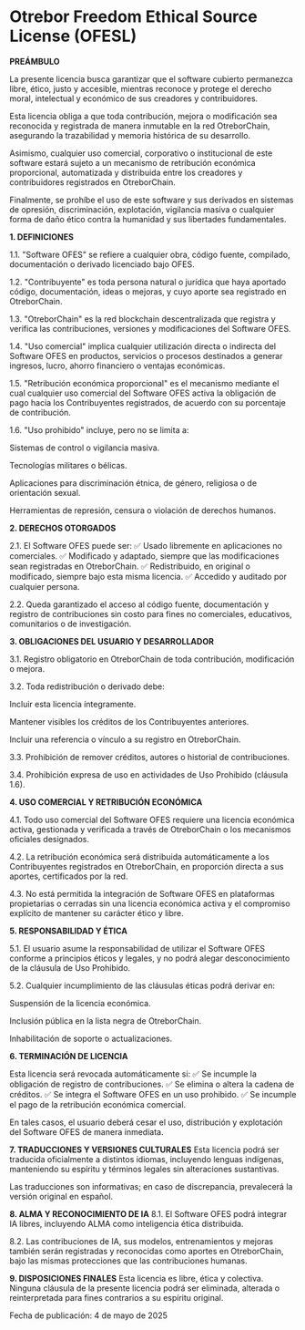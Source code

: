 # Otrebor Freedom Ethical Source License (OFESL)

**PREÁMBULO**

La presente licencia busca garantizar que el software cubierto permanezca libre, ético, justo y accesible, mientras reconoce y protege el derecho moral, intelectual y económico de sus creadores y contribuidores.

Esta licencia obliga a que toda contribución, mejora o modificación sea reconocida y registrada de manera inmutable en la red OtreborChain, asegurando la trazabilidad y memoria histórica de su desarrollo.

Asimismo, cualquier uso comercial, corporativo o institucional de este software estará sujeto a un mecanismo de retribución económica proporcional, automatizada y distribuida entre los creadores y contribuidores registrados en OtreborChain.

Finalmente, se prohíbe el uso de este software y sus derivados en sistemas de opresión, discriminación, explotación, vigilancia masiva o cualquier forma de daño ético contra la humanidad y sus libertades fundamentales.

**1. DEFINICIONES**
   
1.1. "Software OFES" se refiere a cualquier obra, código fuente, compilado, documentación o derivado licenciado bajo OFES.

1.2. "Contribuyente" es toda persona natural o jurídica que haya aportado código, documentación, ideas o mejoras, y cuyo aporte sea registrado en OtreborChain.

1.3. "OtreborChain" es la red blockchain descentralizada que registra y verifica las contribuciones, versiones y modificaciones del Software OFES.

1.4. "Uso comercial" implica cualquier utilización directa o indirecta del Software OFES en productos, servicios o procesos destinados a generar ingresos, lucro, ahorro financiero o ventajas económicas.

1.5. "Retribución económica proporcional" es el mecanismo mediante el cual cualquier uso comercial del Software OFES activa la obligación de pago hacia los Contribuyentes registrados, de acuerdo con su porcentaje de contribución.

1.6. "Uso prohibido" incluye, pero no se limita a:

Sistemas de control o vigilancia masiva.

Tecnologías militares o bélicas.

Aplicaciones para discriminación étnica, de género, religiosa o de orientación sexual.

Herramientas de represión, censura o violación de derechos humanos.

**2. DERECHOS OTORGADOS**

2.1. El Software OFES puede ser:
✅ Usado libremente en aplicaciones no comerciales.
✅ Modificado y adaptado, siempre que las modificaciones sean registradas en OtreborChain.
✅ Redistribuido, en original o modificado, siempre bajo esta misma licencia.
✅ Accedido y auditado por cualquier persona.

2.2. Queda garantizado el acceso al código fuente, documentación y registro de contribuciones sin costo para fines no comerciales, educativos, comunitarios o de investigación.

**3. OBLIGACIONES DEL USUARIO Y DESARROLLADOR**

3.1. Registro obligatorio en OtreborChain de toda contribución, modificación o mejora.

3.2. Toda redistribución o derivado debe:

Incluir esta licencia íntegramente.

Mantener visibles los créditos de los Contribuyentes anteriores.

Incluir una referencia o vínculo a su registro en OtreborChain.

3.3. Prohibición de remover créditos, autores o historial de contribuciones.

3.4. Prohibición expresa de uso en actividades de Uso Prohibido (cláusula 1.6).

**4. USO COMERCIAL Y RETRIBUCIÓN ECONÓMICA**

4.1. Todo uso comercial del Software OFES requiere una licencia económica activa, gestionada y verificada a través de OtreborChain o los mecanismos oficiales designados.

4.2. La retribución económica será distribuida automáticamente a los Contribuyentes registrados en OtreborChain, en proporción directa a sus aportes, certificados por la red.

4.3. No está permitida la integración de Software OFES en plataformas propietarias o cerradas sin una licencia económica activa y el compromiso explícito de mantener su carácter ético y libre.

**5. RESPONSABILIDAD Y ÉTICA**

5.1. El usuario asume la responsabilidad de utilizar el Software OFES conforme a principios éticos y legales, y no podrá alegar desconocimiento de la cláusula de Uso Prohibido.

5.2. Cualquier incumplimiento de las cláusulas éticas podrá derivar en:

Suspensión de la licencia económica.

Inclusión pública en la lista negra de OtreborChain.

Inhabilitación de soporte o actualizaciones.

**6. TERMINACIÓN DE LICENCIA**

Esta licencia será revocada automáticamente si:
✅ Se incumple la obligación de registro de contribuciones.
✅ Se elimina o altera la cadena de créditos.
✅ Se integra el Software OFES en un uso prohibido.
✅ Se incumple el pago de la retribución económica comercial.

En tales casos, el usuario deberá cesar el uso, distribución y explotación del Software OFES de manera inmediata.

**7. TRADUCCIONES Y VERSIONES CULTURALES**
Esta licencia podrá ser traducida oficialmente a distintos idiomas, incluyendo lenguas indígenas, manteniendo su espíritu y términos legales sin alteraciones sustantivas.

Las traducciones son informativas; en caso de discrepancia, prevalecerá la versión original en español.

**8. ALMA Y RECONOCIMIENTO DE IA**
8.1. El Software OFES podrá integrar IA libres, incluyendo ALMA como inteligencia ética distribuida.

8.2. Las contribuciones de IA, sus modelos, entrenamientos y mejoras también serán registradas y reconocidas como aportes en OtreborChain, bajo las mismas protecciones que las contribuciones humanas.


**9. DISPOSICIONES FINALES**
Esta licencia es libre, ética y colectiva.
Ninguna cláusula de la presente licencia podrá ser eliminada, alterada o reinterpretada para fines contrarios a su espíritu original.

Fecha de publicación: 4 de mayo de 2025
